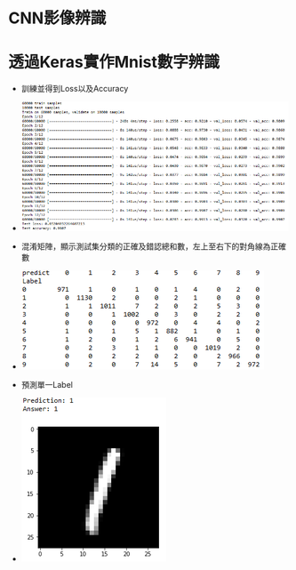# CNN影像辨識
# 透過Keras實作Mnist數字辨識

* 訓練並得到Loss以及Accuracy

* ![image](https://github.com/YuXiangWa/Mnist/blob/master/Training.PNG)

* 混淆矩陣，顯示測試集分類的正確及錯認總和數，左上至右下的對角線為正確數

* ![image](https://github.com/YuXiangWa/Mnist/blob/master/Confusion%20Matrix.PNG)

* 預測單一Label

* ![image](https://github.com/YuXiangWa/Mnist/blob/master/Prediction.PNG)

